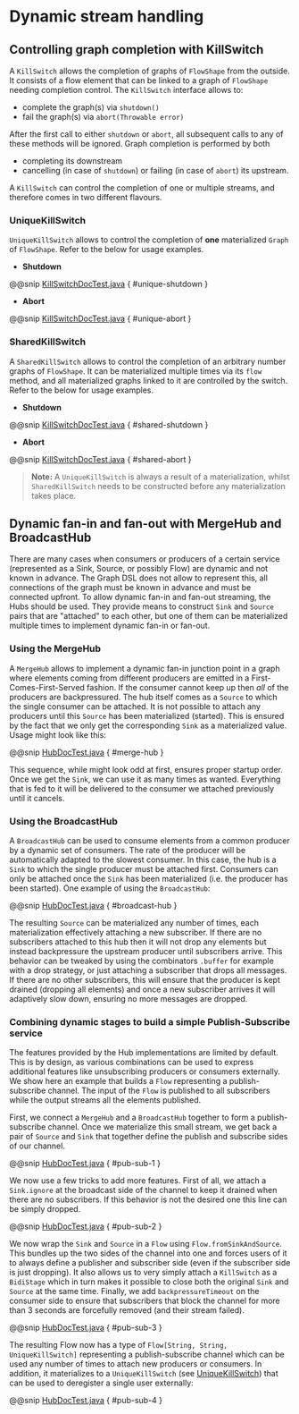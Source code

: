 <a id="stream-dynamic-java"></a>
# Dynamic stream handling

<a id="kill-switch-java"></a>
## Controlling graph completion with KillSwitch

A `KillSwitch` allows the completion of graphs of `FlowShape` from the outside. It consists of a flow element that
can be linked to a graph of `FlowShape` needing completion control.
The `KillSwitch` interface allows to:

 * complete the graph(s) via `shutdown()`
 * fail the graph(s) via `abort(Throwable error)`

After the first call to either `shutdown` or `abort`, all subsequent calls to any of these methods will be ignored.
Graph completion is performed by both

 * completing its downstream
 * cancelling (in case of `shutdown`) or failing (in case of `abort`) its upstream.

A `KillSwitch` can control the completion of one or multiple streams, and therefore comes in two different flavours.

<a id="unique-kill-switch-java"></a>
### UniqueKillSwitch

`UniqueKillSwitch` allows to control the completion of **one** materialized `Graph` of `FlowShape`. Refer to the
below for usage examples.

 * **Shutdown**

@@snip [KillSwitchDocTest.java](../code/docs/stream/KillSwitchDocTest.java) { #unique-shutdown }

 * **Abort**

@@snip [KillSwitchDocTest.java](../code/docs/stream/KillSwitchDocTest.java) { #unique-abort }

<a id="shared-kill-switch-java"></a>
### SharedKillSwitch

A `SharedKillSwitch` allows to control the completion of an arbitrary number graphs of `FlowShape`. It can be
materialized multiple times via its `flow` method, and all materialized graphs linked to it are controlled by the switch.
Refer to the below for usage examples.

 * **Shutdown**

@@snip [KillSwitchDocTest.java](../code/docs/stream/KillSwitchDocTest.java) { #shared-shutdown }

 * **Abort**

@@snip [KillSwitchDocTest.java](../code/docs/stream/KillSwitchDocTest.java) { #shared-abort }

> **Note:**
A `UniqueKillSwitch` is always a result of a materialization, whilst `SharedKillSwitch` needs to be constructed
before any materialization takes place.

## Dynamic fan-in and fan-out with MergeHub and BroadcastHub

There are many cases when consumers or producers of a certain service (represented as a Sink, Source, or possibly Flow)
are dynamic and not known in advance. The Graph DSL does not allow to represent this, all connections of the graph
must be known in advance and must be connected upfront. To allow dynamic fan-in and fan-out streaming, the Hubs
should be used. They provide means to construct `Sink` and `Source` pairs that are "attached" to each
other, but one of them can be materialized multiple times to implement dynamic fan-in or fan-out.

### Using the MergeHub

A `MergeHub` allows to implement a dynamic fan-in junction point in a graph where elements coming from
different producers are emitted in a First-Comes-First-Served fashion. If the consumer cannot keep up then *all* of the
producers are backpressured. The hub itself comes as a `Source` to which the single consumer can be attached.
It is not possible to attach any producers until this `Source` has been materialized (started). This is ensured
by the fact that we only get the corresponding `Sink` as a materialized value. Usage might look like this:

@@snip [HubDocTest.java](../code/docs/stream/HubDocTest.java) { #merge-hub }

This sequence, while might look odd at first, ensures proper startup order. Once we get the `Sink`,
we can use it as many times as wanted. Everything that is fed to it will be delivered to the consumer we attached
previously until it cancels.

### Using the BroadcastHub

A `BroadcastHub` can be used to consume elements from a common producer by a dynamic set of consumers. The
rate of the producer will be automatically adapted to the slowest consumer. In this case, the hub is a `Sink`
to which the single producer must be attached first. Consumers can only be attached once the `Sink` has
been materialized (i.e. the producer has been started). One example of using the `BroadcastHub`:

@@snip [HubDocTest.java](../code/docs/stream/HubDocTest.java) { #broadcast-hub }

The resulting `Source` can be materialized any number of times, each materialization effectively attaching
a new subscriber. If there are no subscribers attached to this hub then it will not drop any elements but instead
backpressure the upstream producer until subscribers arrive. This behavior can be tweaked by using the combinators
`.buffer` for example with a drop strategy, or just attaching a subscriber that drops all messages. If there
are no other subscribers, this will ensure that the producer is kept drained (dropping all elements) and once a new
subscriber arrives it will adaptively slow down, ensuring no more messages are dropped.

### Combining dynamic stages to build a simple Publish-Subscribe service

The features provided by the Hub implementations are limited by default. This is by design, as various combinations
can be used to express additional features like unsubscribing producers or consumers externally. We show here
an example that builds a `Flow` representing a publish-subscribe channel. The input of the `Flow` is
published to all subscribers while the output streams all the elements published.

First, we connect a `MergeHub` and a `BroadcastHub` together to form a publish-subscribe channel. Once
we materialize this small stream, we get back a pair of `Source` and `Sink` that together define
the publish and subscribe sides of our channel.

@@snip [HubDocTest.java](../code/docs/stream/HubDocTest.java) { #pub-sub-1 }

We now use a few tricks to add more features. First of all, we attach a `Sink.ignore`
at the broadcast side of the channel to keep it drained when there are no subscribers. If this behavior is not the
desired one this line can be simply dropped.

@@snip [HubDocTest.java](../code/docs/stream/HubDocTest.java) { #pub-sub-2 }

We now wrap the `Sink` and `Source` in a `Flow` using `Flow.fromSinkAndSource`. This bundles
up the two sides of the channel into one and forces users of it to always define a publisher and subscriber side
(even if the subscriber side is just dropping). It also allows us to very simply attach a `KillSwitch` as
a `BidiStage` which in turn makes it possible to close both the original `Sink` and `Source` at the
same time.
Finally, we add `backpressureTimeout` on the consumer side to ensure that subscribers that block the channel for more
than 3 seconds are forcefully removed (and their stream failed).

@@snip [HubDocTest.java](../code/docs/stream/HubDocTest.java) { #pub-sub-3 }

The resulting Flow now has a type of `Flow[String, String, UniqueKillSwitch]` representing a publish-subscribe
channel which can be used any number of times to attach new producers or consumers. In addition, it materializes
to a `UniqueKillSwitch` (see [UniqueKillSwitch](#unique-kill-switch-java)) that can be used to deregister a single user externally:

@@snip [HubDocTest.java](../code/docs/stream/HubDocTest.java) { #pub-sub-4 }